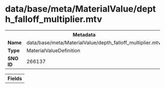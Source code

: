 <h1>data/base/meta/MaterialValue/depth_falloff_multiplier.mtv</h1><table><tr><th colspan="100%">Metadata</th></tr><tr><td><b>Name</b></td><td>data/base/meta/MaterialValue/depth_falloff_multiplier.mtv</td></tr><tr><td><b>Type</b></td><td>MaterialValueDefinition</td></tr><tr><td><b>SNO ID</b></td><td>266137</td></tr></table>

<table><tr><th colspan="100%">Fields</th></tr></table>

